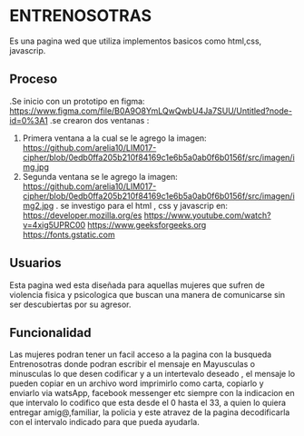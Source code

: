 # ENTRENOSOTRAS
Es una pagina wed que utiliza implementos basicos como html,css, javascrip.
## Proceso
.Se inicio con un prototipo en figma:
https://www.figma.com/file/B0A9O8YmLQwQwbU4Ja7SUU/Untitled?node-id=0%3A1
.se crearon dos ventanas :
 1. Primera ventana a la cual se le agrego la imagen:
https://github.com/arelia10/LIM017-cipher/blob/0edb0ffa205b210f84169c1e6b5a0ab0f6b0156f/src/imagen/img.jpg
 2. Segunda ventana se le agrego la imagen:
https://github.com/arelia10/LIM017-cipher/blob/0edb0ffa205b210f84169c1e6b5a0ab0f6b0156f/src/imagen/img2.jpg
. se investigo para el html , css y javascrip en:
https://developer.mozilla.org/es
https://www.youtube.com/watch?v=4xig5UPRC00
https://www.geeksforgeeks.org
https://fonts.gstatic.com
## Usuarios
Esta pagina wed esta diseñada  para aquellas mujeres que sufren de violencia fisica y psicologica que buscan una manera de comunicarse sin ser descubiertas por su agresor.
## Funcionalidad
Las mujeres podran tener un facil acceso a la pagina con  la busqueda Entrenosotras  donde podran  escribir el mensaje en Mayusculas o minusculas lo que desen codificar y  a un intertevalo deseado , el mensaje lo pueden copiar en  un archivo word imprimirlo como carta, copiarlo y enviarlo via watsApp, facebook messenger etc siempre con la indicacion en que intervalo lo codifico  que esta  desde el 0 hasta el 33, a quien lo quiera entregar amig@,familiar, la policia y este atravez de la pagina decodificarla con el intervalo indicado para que pueda ayudarla.
